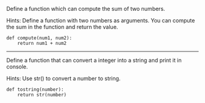 Define a function which can compute the sum of two numbers.

Hints:
Define a function with two numbers as arguments. You can compute the sum in the function and return the value.

```
def compute(num1, num2):
    return num1 + num2
```

---

Define a function that can convert a integer into a string and print it in console.

Hints:
Use str() to convert a number to string.

```
def tostring(number):
    return str(number)
```
